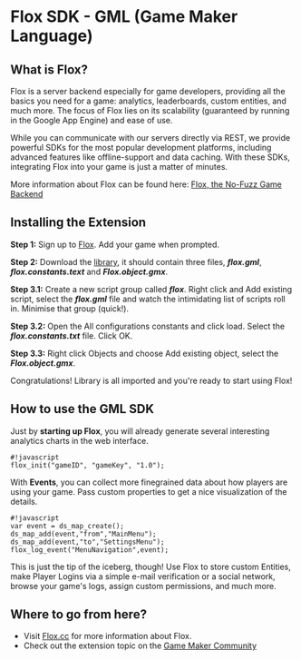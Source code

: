# Flox SDK - GML (Game Maker Language)

## What is Flox?

Flox is a server backend especially for game developers, providing all the basics you need for a game: analytics, leaderboards, custom entities, and much more. The focus of Flox lies on its scalability (guaranteed by running in the Google App Engine) and ease of use.

While you can communicate with our servers directly via REST, we provide powerful SDKs for the most popular development platforms, including advanced features like offline-support and data caching. With these SDKs, integrating Flox into your game is just a matter of minutes.

More information about Flox can be found here: [Flox, the No-Fuzz Game Backend](http://gamua.com/flox)

## Installing the Extension 

**Step 1:** Sign up to [Flox](http://www.flox.cc/panel/register). Add your game when prompted.
 
**Step 2:** Download the [library](https://bitbucket.org/RaniSputnik/flox-gml/downloads), it should contain three files, ***flox.gml***, ***flox.constants.text*** and ***Flox.object.gmx***.
 
**Step 3.1:** Create a new script group called ***flox***. Right click and Add existing script, select the ***flox.gml*** file and watch the intimidating list of scripts roll in. Minimise that group (quick!).
 
**Step 3.2:** Open the All configurations constants and click load. Select the ***flox.constants.txt*** file. Click OK.
 
**Step 3.3:** Right click Objects and choose Add existing object, select the ***Flox.object.gmx***.
 
Congratulations! Library is all imported and you're ready to start using Flox!

## How to use the GML SDK

Just by **starting up Flox**, you will already generate several interesting analytics charts in the web interface.
```
#!javascript
flox_init("gameID", "gameKey", "1.0");
```
With **Events**, you can collect more finegrained data about how players are using your game. Pass custom properties to get a nice visualization of the details.
```
#!javascript
var event = ds_map_create();
ds_map_add(event,"from","MainMenu");
ds_map_add(event,"to","SettingsMenu");
flox_log_event("MenuNavigation",event);
```
This is just the tip of the iceberg, though! Use Flox to store custom Entities, make Player Logins via a simple e-mail verification or a social network, browse your game's logs, assign custom permissions, and much more.

## Where to go from here?
* Visit [Flox.cc](http://www.flox.cc) for more information about Flox.
* Check out the extension topic on the [Game Maker Community](http://gmc.yoyogames.com/index.php?showtopic=619114#entry4550823)